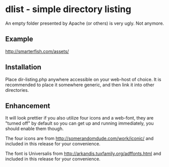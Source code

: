 dlist - simple directory listing
====

An empty folder presented by Apache (or others) is very ugly. Not anymore.

Example
----

http://smarterfish.com/assets/

Installation
----

Place dir-listing.php anywhere accessible on your web-host of choice. It is recommended to place it somewhere generic, and then link it into other directories.

Enhancement
----

It will look prettier if you also utilize four icons and a web-font, they are "turned off" by default so you can get up and running immediately, you should enable them though.

The four icons are from http://somerandomdude.com/work/iconic/ and included in this release for your convenience.

The font is Universalis from http://arkandis.tuxfamily.org/adffonts.html and included in this release for your convenience.


